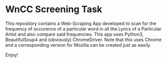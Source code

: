 # WnCC Screening Task

This repository contains a Web-Scraping App developed to scan for the frequency of occurence of a particular word in all the Lyrics of a Particular Artist and also compare said frequencies.
This app uses Python3, BeautifulSoup4 and (obviously) ChromeDriver.
Note that this uses Chrome and a corresponding version for Mozilla can be created just as easily.

Enjoy!
